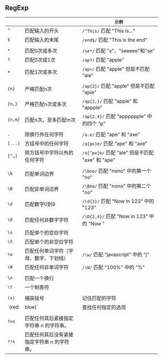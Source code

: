 ## RegExp

|              |                                             | `示例`                                           |
| :----------- | ------------------------------------------- | ------------------------------------------------ |
| `^`          | 匹配输入的开头                              | `/^This/` 匹配 "This is..."                      |
| `$`          | 匹配输入的末尾                              | `/end$/` 匹配 "This is the end"                  |
|              |                                             |                                                  |
| `*`          | 匹配0次或多次                               | `/se*/` 匹配 "s"，"seeeee"和"se"                 |
| `?`          | 匹配0次或1次                                | `/ap?/` 匹配 "apple"                             |
| `+`          | 匹配1次或多次                               | `/ap+/` 匹配 "apple" 但是不匹配 "aie"            |
|              |                                             |                                                  |
| `{n}`        | 严格匹配n次                                 | `/ap{2}/` 匹配 "apple" 但是不匹配 "apie"         |
| `{n,}`       | 严格匹配n次或多次                           | `/ap{2,}/` 匹配 "apple" 和 "appple"              |
| `{n,m}`      | 匹配n次，至多匹配m次                        | `/ap{2,4}/` 匹配 "apppppple" 中的四个 "p"        |
|              |                                             |                                                  |
| `.`          | 除换行外任何字符                            | `/a.e/` 匹配 "ape" 和 "axe"                      |
| `[...]`      | 方括号中的任何字符                          | `/a[px]e/` 匹配 "ape" 和 "axe"                   |
| `[^…]`       | 除方括号中字符以外的任何字符                | `/a[^px]e/` 匹配 "ale" 但是不匹配 "axe" 和 "ape" |
|              |                                             |                                                  |
| `\b`         | 匹配单词边界                                | `/\bno/` 匹配 "nono" 中的第一个 "no"             |
| `\B`         | 匹配非单词边界                              | `/\Bno/` 匹配 "nono" 中的第二个 "no"             |
| `\d`         | 匹配数字0到9                                | `/\d{3}/` 匹配 "Now in 123" 中的 "123"           |
| `\D`         | 匹配任何非数字字符                          | `/\D{2,4}/` 匹配 "Now in 123" 中的 "Now "        |
| `\s`         | 匹配单个的空白字符                          |                                                  |
| `\S`         | 匹配单个的非空白字符                        |                                                  |
| `\w`         | 匹配任何单词字符（字母、数字、下划线）      | `/\w/` 匹配 "javascript" 中的 "j"                |
| `\W`         | 匹配任何非单词字符                          | `/\W/` 匹配 "100%" 中的 "%"                      |
|              |                                             |                                                  |
| `\n`         | 匹配一个换行                                |                                                  |
| `\t`         | 一个制表符                                  |                                                  |
|              |                                             |                                                  |
| `(x)`        | 捕获括号                                    | 记住匹配的字符                                   |
| `(red|blue)` | 查找任何指定的选项                          |                                                  |
|              |                                             |                                                  |
| `?=n`        | 匹配任何其后紧接指定字符串 n 的字符串。     |                                                  |
| `?!n`        | 匹配任何其后没有紧接指定字符串 n 的字符串。 |                                                  |

